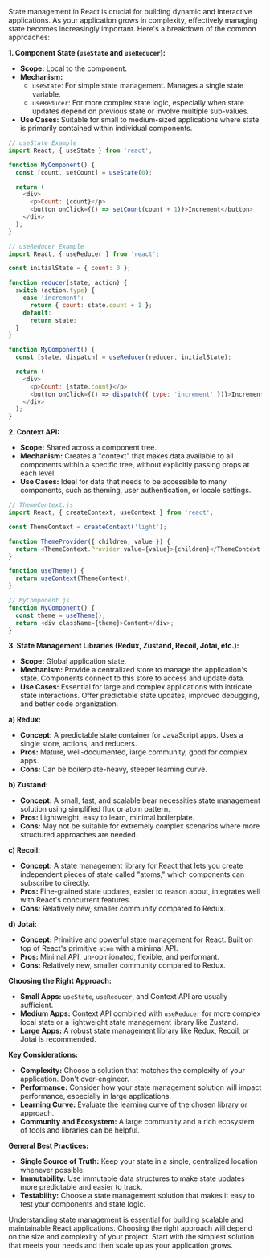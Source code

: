 
State management in React is crucial for building dynamic and interactive applications.  As your application grows in complexity, effectively managing state becomes increasingly important. Here's a breakdown of the common approaches:

**1. Component State (`useState` and `useReducer`):**

* **Scope:** Local to the component.
* **Mechanism:**
    * `useState`: For simple state management.  Manages a single state variable.
    * `useReducer`: For more complex state logic, especially when state updates depend on previous state or involve multiple sub-values.
* **Use Cases:**  Suitable for small to medium-sized applications where state is primarily contained within individual components.

```javascript
// useState Example
import React, { useState } from 'react';

function MyComponent() {
  const [count, setCount] = useState(0);

  return (
    <div>
      <p>Count: {count}</p>
      <button onClick={() => setCount(count + 1)}>Increment</button>
    </div>
  );
}

// useReducer Example
import React, { useReducer } from 'react';

const initialState = { count: 0 };

function reducer(state, action) {
  switch (action.type) {
    case 'increment':
      return { count: state.count + 1 };
    default:
      return state;
  }
}

function MyComponent() {
  const [state, dispatch] = useReducer(reducer, initialState);

  return (
    <div>
      <p>Count: {state.count}</p>
      <button onClick={() => dispatch({ type: 'increment' })}>Increment</button>
    </div>
  );
}
```

**2. Context API:**

* **Scope:** Shared across a component tree.
* **Mechanism:** Creates a "context" that makes data available to all components within a specific tree, without explicitly passing props at each level.
* **Use Cases:** Ideal for data that needs to be accessible to many components, such as theming, user authentication, or locale settings.

```javascript
// ThemeContext.js
import React, { createContext, useContext } from 'react';

const ThemeContext = createContext('light');

function ThemeProvider({ children, value }) {
  return <ThemeContext.Provider value={value}>{children}</ThemeContext.Provider>;
}

function useTheme() {
  return useContext(ThemeContext);
}

// MyComponent.js
function MyComponent() {
  const theme = useTheme();
  return <div className={theme}>Content</div>;
}
```

**3. State Management Libraries (Redux, Zustand, Recoil, Jotai, etc.):**

* **Scope:** Global application state.
* **Mechanism:** Provide a centralized store to manage the application's state. Components connect to this store to access and update data.
* **Use Cases:** Essential for large and complex applications with intricate state interactions.  Offer predictable state updates, improved debugging, and better code organization.

**a) Redux:**

* **Concept:**  A predictable state container for JavaScript apps.  Uses a single store, actions, and reducers.
* **Pros:** Mature, well-documented, large community, good for complex apps.
* **Cons:** Can be boilerplate-heavy, steeper learning curve.

**b) Zustand:**

* **Concept:**  A small, fast, and scalable bear necessities state management solution using simplified flux or atom pattern.
* **Pros:** Lightweight, easy to learn, minimal boilerplate.
* **Cons:** May not be suitable for extremely complex scenarios where more structured approaches are needed.

**c) Recoil:**

* **Concept:**  A state management library for React that lets you create independent pieces of state called "atoms," which components can subscribe to directly.
* **Pros:**  Fine-grained state updates, easier to reason about, integrates well with React's concurrent features.
* **Cons:**  Relatively new, smaller community compared to Redux.

**d) Jotai:**

* **Concept:**  Primitive and powerful state management for React. Built on top of React's primitive `atom` with a minimal API.
* **Pros:**  Minimal API, un-opinionated, flexible, and performant.
* **Cons:**  Relatively new, smaller community compared to Redux.

**Choosing the Right Approach:**

* **Small Apps:** `useState`, `useReducer`, and Context API are usually sufficient.
* **Medium Apps:** Context API combined with `useReducer` for more complex local state or a lightweight state management library like Zustand.
* **Large Apps:** A robust state management library like Redux, Recoil, or Jotai is recommended.

**Key Considerations:**

* **Complexity:**  Choose a solution that matches the complexity of your application.  Don't over-engineer.
* **Performance:**  Consider how your state management solution will impact performance, especially in large applications.
* **Learning Curve:**  Evaluate the learning curve of the chosen library or approach.
* **Community and Ecosystem:**  A large community and a rich ecosystem of tools and libraries can be helpful.

**General Best Practices:**

* **Single Source of Truth:**  Keep your state in a single, centralized location whenever possible.
* **Immutability:**  Use immutable data structures to make state updates more predictable and easier to track.
* **Testability:**  Choose a state management solution that makes it easy to test your components and state logic.

Understanding state management is essential for building scalable and maintainable React applications.  Choosing the right approach will depend on the size and complexity of your project.  Start with the simplest solution that meets your needs and then scale up as your application grows.

